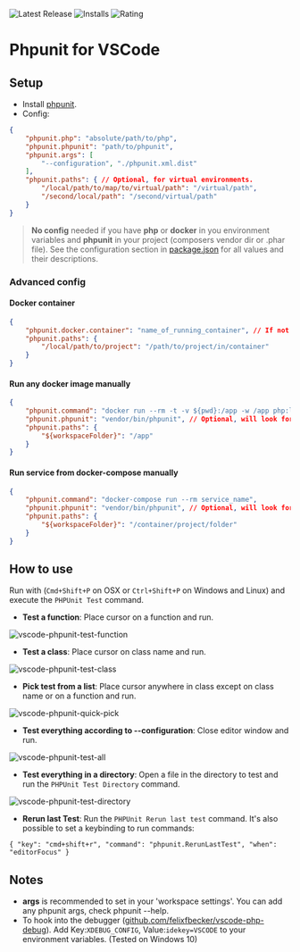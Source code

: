 ![Latest Release](https://vsmarketplacebadge.apphb.com/version/emallin.phpunit.svg) ![Installs](https://vsmarketplacebadge.apphb.com/installs-short/emallin.phpunit.svg) ![Rating](https://vsmarketplacebadge.apphb.com/rating-short/emallin.phpunit.svg)
# Phpunit for VSCode
## Setup
* Install [phpunit](https://phpunit.de/).
* Config:
```JSON
{
    "phpunit.php": "absolute/path/to/php",
    "phpunit.phpunit": "path/to/phpunit",
    "phpunit.args": [
        "--configuration", "./phpunit.xml.dist"
    ],
    "phpunit.paths": { // Optional, for virtual environments.
        "/local/path/to/map/to/virtual/path": "/virtual/path",
        "/second/local/path": "/second/virtual/path"
    }
}
```
> **No config** needed if you have **php** or **docker** in you environment variables and **phpunit** in your project (composers vendor dir or .phar file).
See the configuration section in [package.json](package.json) for all values and their descriptions.

### Advanced config
#### Docker container
```JSON
{
    "phpunit.docker.container": "name_of_running_container", // If not set, a selection of running containers will be shown in "pick window".
    "phpunit.paths": {
        "/local/path/to/project": "/path/to/project/in/container"
    }
}
```

#### Run any docker image manually
```JSON
{
    "phpunit.command": "docker run --rm -t -v ${pwd}:/app -w /app php:latest php",
    "phpunit.phpunit": "vendor/bin/phpunit", // Optional, will look for phpunit in common places (vendor dir and .phar in project dir).
    "phpunit.paths": {
        "${workspaceFolder}": "/app"
    }
}
```
#### Run service from docker-compose manually
```JSON
{
    "phpunit.command": "docker-compose run --rm service_name",
    "phpunit.phpunit": "vendor/bin/phpunit", // Optional, will look for phpunit in common places (vendor dir and .phar in project dir).
    "phpunit.paths": {
        "${workspaceFolder}": "/container/project/folder"
    }
}
```

## How to use
Run with (`Cmd+Shift+P` on OSX or `Ctrl+Shift+P` on Windows and Linux) and execute the `PHPUnit Test` command.
* **Test a function**: Place cursor on a function and run.

![vscode-phpunit-test-function](images/vscode-phpunit-test-function.gif)

* **Test a class**: Place cursor on class name and run.

![vscode-phpunit-test-class](images/vscode-phpunit-test-class.gif)

* **Pick test from a list**: Place cursor anywhere in class except on class name or on a function and run.

![vscode-phpunit-quick-pick](images/vscode-phpunit-quick-pick.gif)

* **Test everything according to --configuration**: Close editor window and run.

![vscode-phpunit-test-all](images/vscode-phpunit-test-all.gif)

* **Test everything in a directory**: Open a file in the directory to test and run the `PHPUnit Test Directory` command.

![vscode-phpunit-test-directory](images/vscode-phpunit-test-directory.gif)

* **Rerun last Test**: Run the `PHPUnit Rerun last test` command. It's also possible to set a keybinding to run commands:
```
{ "key": "cmd+shift+r", "command": "phpunit.RerunLastTest", "when": "editorFocus" }
```
## Notes
* **args** is recommended to set in your 'workspace settings'. You can add any phpunit args, check phpunit --help.
* To hook into the debugger ([github.com/felixfbecker/vscode-php-debug](https://github.com/felixfbecker/vscode-php-debug)). Add Key:`XDEBUG_CONFIG`, Value:`idekey=VSCODE` to your environment variables. (Tested on Windows 10)